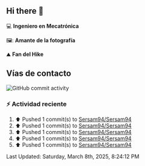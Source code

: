 ## Hi there 👋

:computer: **Ingeniero en Mecatrónica**

🖼️: **Amante de la fotografía**

:mountain: **Fan del Hike**

## Vías de contacto

![GitHub commit activity](https://img.shields.io/github/commit-activity/m/Sersam94/Sersam94)


### :zap: Actividad reciente
<!--RECENT_ACTIVITY:start-->
1. ⬆️ Pushed 1 commit(s) to [Sersam94/Sersam94](https://github.com/Sersam94/Sersam94)<br>
2. ⬆️ Pushed 1 commit(s) to [Sersam94/Sersam94](https://github.com/Sersam94/Sersam94)<br>
3. ⬆️ Pushed 1 commit(s) to [Sersam94/Sersam94](https://github.com/Sersam94/Sersam94)<br>
4. ⬆️ Pushed 1 commit(s) to [Sersam94/Sersam94](https://github.com/Sersam94/Sersam94)<br>
5. ⬆️ Pushed 1 commit(s) to [Sersam94/Sersam94](https://github.com/Sersam94/Sersam94)<br>
<!--RECENT_ACTIVITY:end-->
<!--RECENT_ACTIVITY:last_update-->
Last Updated: Saturday, March 8th, 2025, 8:24:12 PM
<!--RECENT_ACTIVITY:last_update_end-->
